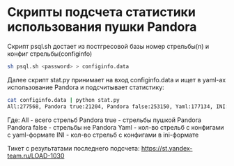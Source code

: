 # Скрипты подсчета статистики использования пушки Pandora

Скрипт psql.sh достает из постгресовой базы номер стрельбы(n) и конфиг стрельбы(configinfo)
```bash
sh psql.sh <password> > configinfo.data
```

Далее скрипт stat.py принимает на вход configinfo.data и ищет в yaml-ах использование Pandora и подсчитывает статистику:
```bash
cat configinfo.data | python stat.py
All:277568, Pandora true:21204, Pandora false:253150, Yaml:177134, INI:100433
```
Где: 
  All - всего стрельб
  Pandora true - стрельбы пушкой Pandorа
  Pandora false - стрельбы не Pandorа
  Yaml - кол-во стрельб с конфигами с yaml-формате
  INI - кол-во стрельб с конфигами в ini-формате

Тикет с результатами последнего подсчета: https://st.yandex-team.ru/LOAD-1030
